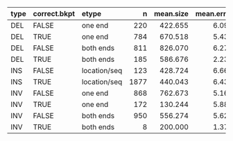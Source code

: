 |type |correct.bkpt |etype        |    n| mean.size| mean.error|  prop|
|:----|:------------|:------------|----:|---------:|----------:|-----:|
|DEL  |FALSE        |one end      |  220|   422.655|      6.095| 0.219|
|DEL  |TRUE         |one end      |  784|   670.518|      5.430| 0.781|
|DEL  |FALSE        |both ends    |  811|   826.070|      6.275| 0.814|
|DEL  |TRUE         |both ends    |  185|   586.676|      2.232| 0.186|
|INS  |FALSE        |location/seq |  123|   428.724|      6.667| 0.062|
|INS  |TRUE         |location/seq | 1877|   440.043|      6.439| 0.938|
|INV  |FALSE        |one end      |  868|   762.673|      5.161| 0.835|
|INV  |TRUE         |one end      |  172|   130.244|      5.884| 0.165|
|INV  |FALSE        |both ends    |  950|   556.274|      5.624| 0.992|
|INV  |TRUE         |both ends    |    8|   200.000|      1.375| 0.008|
